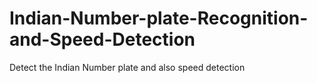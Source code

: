 # Indian-Number-plate-Recognition-and-Speed-Detection
Detect the Indian Number plate and also speed detection
